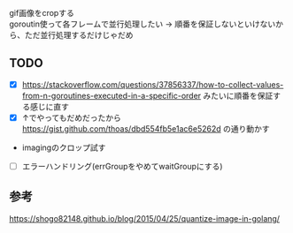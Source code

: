 gif画像をcropする  
goroutin使って各フレームで並行処理したい
→ 順番を保証しないといけないから、ただ並行処理するだけじゃだめ
  
## TODO
- [x] https://stackoverflow.com/questions/37856337/how-to-collect-values-from-n-goroutines-executed-in-a-specific-order みたいに順番を保証する感じに直す
- [x] ↑でやってもだめだったから https://gist.github.com/thoas/dbd554fb5e1ac6e5262d の通り動かす
- imagingのクロップ試す
- [ ] エラーハンドリング(errGroupをやめてwaitGroupにする)

## 参考
https://shogo82148.github.io/blog/2015/04/25/quantize-image-in-golang/